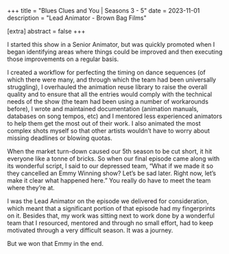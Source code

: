 +++
title = "Blues Clues and You | Seasons 3 - 5"
date = 2023-11-01
description = "Lead Animator - Brown Bag Films"

[extra]
abstract = false
+++

I started this show in a Senior Animator, but was quickly promoted when I began identifying areas where things could be improved and then executing those improvements on a regular basis.

I created a workflow for perfecting the timing on dance sequences (of which there were many, and through which the team had been universally struggling), I overhauled the animation reuse library to raise the overall quality and to ensure that all the entries would comply with the technical needs of the show (the team had been using a number of workarounds before), I wrote and maintained documentation (animation manuals, databases on song tempos, etc) and I mentored less experienced animators to help them get the most out of their work.  I also animated the most complex shots myself so that other artists wouldn’t have to worry about missing deadlines or blowing quotas.  

When the market turn-down caused our 5th season to be cut short, it hit everyone like a tonne of bricks.  So when our final episode came along with its wonderful script, I said to our depressed team, “What if we made it so they cancelled an Emmy Winning show?  Let’s be sad later.  Right now, let’s make it clear what happened here.”  You really do have to meet the team where they’re at.  

I was the Lead Animator on the episode we delivered for consideration, which meant that a significant portion of that episode had my fingerprints on it.  Besides that, my work was sitting next to work done by a wonderful team that I resourced, mentored and through no small effort, had to keep motivated through a very difficult season.  It was a journey.

But we won that Emmy in the end.  